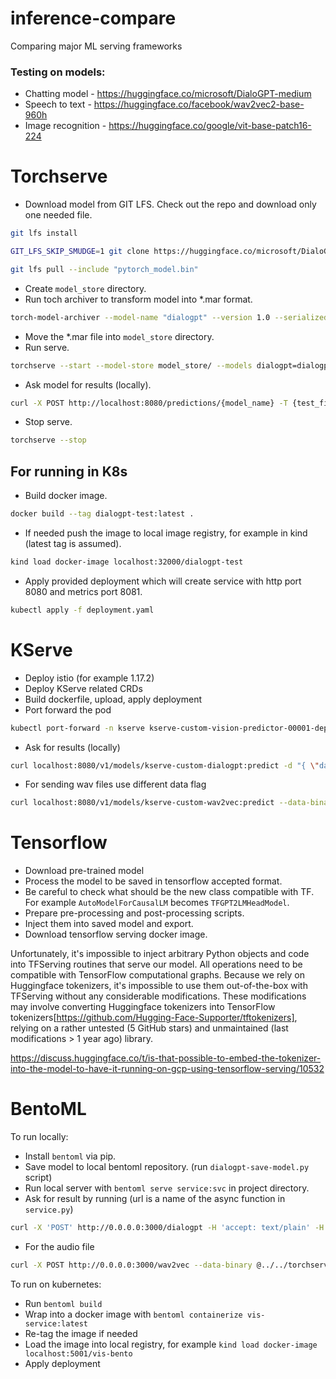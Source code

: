 # inference-compare
Comparing major ML serving frameworks

### Testing on models:
* Chatting model - https://huggingface.co/microsoft/DialoGPT-medium
* Speech to text - https://huggingface.co/facebook/wav2vec2-base-960h
* Image recognition - https://huggingface.co/google/vit-base-patch16-224

# Torchserve
* Download model from GIT LFS. Check out the repo and download only one needed file.
```bash
git lfs install

GIT_LFS_SKIP_SMUDGE=1 git clone https://huggingface.co/microsoft/DialoGPT-medium

git lfs pull --include "pytorch_model.bin"
```

* Create `model_store` directory.
* Run toch archiver to transform model into *.mar format.
```bash
torch-model-archiver --model-name "dialogpt" --version 1.0 --serialized-file ./DialoGPT-medium/pytorch_model.bin --extra-files "./DialoGPT-medium/config.json,./DialoGPT-medium/vocab.json" --handler ./inference-compare/torchserve/dialogpt/dialogpt-handler.py
```
* Move the *.mar file into `model_store` directory.
* Run serve.
```bash
torchserve --start --model-store model_store/ --models dialogpt=dialogpt.mar
```

* Ask model for results (locally).
```bash
curl -X POST http://localhost:8080/predictions/{model_name} -T {test_file}
```

* Stop serve.
```bash
torchserve --stop
```

## For running in K8s
* Build docker image.
```bash
docker build --tag dialogpt-test:latest .
```

* If needed push the image to local image registry, for example in kind (latest tag is assumed).
```bash
kind load docker-image localhost:32000/dialogpt-test
```

* Apply provided deployment which will create service with http port 8080 and metrics port 8081.
```bash
kubectl apply -f deployment.yaml
```

# KServe
* Deploy istio (for example 1.17.2)
* Deploy KServe related CRDs
* Build dockerfile, upload, apply deployment
* Port forward the pod
```bash
kubectl port-forward -n kserve kserve-custom-vision-predictor-00001-deployment-55bc9cc4c6658wn 8080:8080
```

* Ask for results (locally)
```bash
curl localhost:8080/v1/models/kserve-custom-dialogpt:predict -d "{ \"data\": \"How to get rich fast\" }"
```

* For sending wav files use different data flag
```bash
curl localhost:8080/v1/models/kserve-custom-wav2vec:predict --data-binary @./voice.wav
```

# Tensorflow

* Download pre-trained model
* Process the model to be saved in tensorflow accepted format.
* Be careful to check what should be the new class compatible with TF. \
  For example `AutoModelForCausalLM` becomes `TFGPT2LMHeadModel`.
* Prepare pre-processing and post-processing scripts.
* Inject them into saved model and export.
* Download tensorflow serving docker image.

Unfortunately, it's impossible to inject arbitrary Python objects and code into TFServing routines that serve our model. All operations need to be compatible with TensorFlow computational graphs. Because we rely on Huggingface tokenizers, it's impossible to use them out-of-the-box with TFServing without any considerable modifications. These modifications may involve converting Huggingface tokenizers into TensorFlow tokenizers[https://github.com/Hugging-Face-Supporter/tftokenizers], relying on a rather untested (5 GitHub stars) and unmaintained (last modifications > 1 year ago) library.

https://discuss.huggingface.co/t/is-that-possible-to-embed-the-tokenizer-into-the-model-to-have-it-running-on-gcp-using-tensorflow-serving/10532


# BentoML

To run locally:
* Install `bentoml` via pip.
* Save model to local bentoml repository. (run `dialogpt-save-model.py` script)
* Run local server with `bentoml serve service:svc` in project directory.
* Ask for result by running (url is a name of the async function in `service.py`)
```bash
curl -X 'POST' http://0.0.0.0:3000/dialogpt -H 'accept: text/plain' -H 'Content-Type: text/plain' -d 'Hello, my name is XX how are you'
```
* For the audio file
```bash
curl -X POST http://0.0.0.0:3000/wav2vec --data-binary @../../torchserve/wav2vec/f2bjrop1.0.wav
```

To run on kubernetes:
* Run `bentoml build`
* Wrap into a docker image with `bentoml containerize vis-service:latest`
* Re-tag the image if needed
* Load the image into local registry, for example `kind load docker-image localhost:5001/vis-bento`
* Apply deployment
